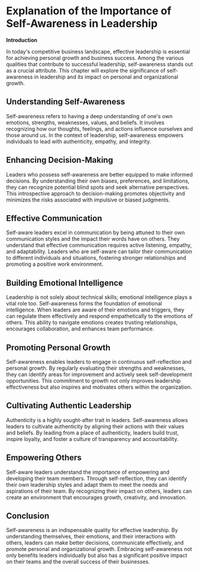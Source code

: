 Explanation of the Importance of Self-Awareness in Leadership
======================================================================

**Introduction**

In today's competitive business landscape, effective leadership is essential for achieving personal growth and business success. Among the various qualities that contribute to successful leadership, self-awareness stands out as a crucial attribute. This chapter will explore the significance of self-awareness in leadership and its impact on personal and organizational growth.

Understanding Self-Awareness
----------------------------

Self-awareness refers to having a deep understanding of one's own emotions, strengths, weaknesses, values, and beliefs. It involves recognizing how our thoughts, feelings, and actions influence ourselves and those around us. In the context of leadership, self-awareness empowers individuals to lead with authenticity, empathy, and integrity.

Enhancing Decision-Making
-------------------------

Leaders who possess self-awareness are better equipped to make informed decisions. By understanding their own biases, preferences, and limitations, they can recognize potential blind spots and seek alternative perspectives. This introspective approach to decision-making promotes objectivity and minimizes the risks associated with impulsive or biased judgments.

Effective Communication
-----------------------

Self-aware leaders excel in communication by being attuned to their own communication styles and the impact their words have on others. They understand that effective communication requires active listening, empathy, and adaptability. Leaders who are self-aware can tailor their communication to different individuals and situations, fostering stronger relationships and promoting a positive work environment.

Building Emotional Intelligence
-------------------------------

Leadership is not solely about technical skills; emotional intelligence plays a vital role too. Self-awareness forms the foundation of emotional intelligence. When leaders are aware of their emotions and triggers, they can regulate them effectively and respond empathetically to the emotions of others. This ability to navigate emotions creates trusting relationships, encourages collaboration, and enhances team performance.

Promoting Personal Growth
-------------------------

Self-awareness enables leaders to engage in continuous self-reflection and personal growth. By regularly evaluating their strengths and weaknesses, they can identify areas for improvement and actively seek self-development opportunities. This commitment to growth not only improves leadership effectiveness but also inspires and motivates others within the organization.

Cultivating Authentic Leadership
--------------------------------

Authenticity is a highly sought-after trait in leaders. Self-awareness allows leaders to cultivate authenticity by aligning their actions with their values and beliefs. By leading from a place of authenticity, leaders build trust, inspire loyalty, and foster a culture of transparency and accountability.

Empowering Others
-----------------

Self-aware leaders understand the importance of empowering and developing their team members. Through self-reflection, they can identify their own leadership styles and adapt them to meet the needs and aspirations of their team. By recognizing their impact on others, leaders can create an environment that encourages growth, creativity, and innovation.

Conclusion
----------

Self-awareness is an indispensable quality for effective leadership. By understanding themselves, their emotions, and their interactions with others, leaders can make better decisions, communicate effectively, and promote personal and organizational growth. Embracing self-awareness not only benefits leaders individually but also has a significant positive impact on their teams and the overall success of their businesses.
